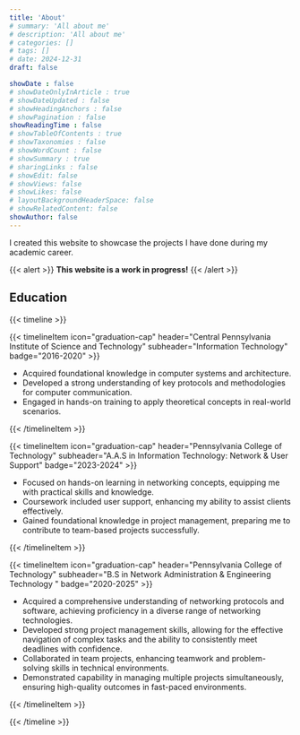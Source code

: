 ```yaml
---
title: 'About'
# summary: 'All about me'
# description: 'All about me'
# categories: []
# tags: []
# date: 2024-12-31
draft: false

showDate : false
# showDateOnlyInArticle : true
# showDateUpdated : false
# showHeadingAnchors : false
# showPagination : false
showReadingTime : false
# showTableOfContents : true
# showTaxonomies : false 
# showWordCount : false
# showSummary : true
# sharingLinks : false
# showEdit: false
# showViews: false
# showLikes: false
# layoutBackgroundHeaderSpace: false
# showRelatedContent: false
showAuthor: false
---
```


I created this website to showcase the projects I have done during my academic career.

{{< alert >}}
**This website is a work in progress!** 
{{< /alert >}}


## Education
{{< timeline >}}

{{< timelineItem icon="graduation-cap" header="Central Pennsylvania Institute of Science and Technology" subheader="Information Technology" badge="2016-2020" >}}

<ul>
  <li>Acquired foundational knowledge in computer systems and architecture.</li>
  <li>Developed a strong understanding of key protocols and methodologies for computer communication.</li>
  <li>Engaged in hands-on training to apply theoretical concepts in real-world scenarios.</li>
</ul>

{{< /timelineItem >}}

{{< timelineItem icon="graduation-cap" header="Pennsylvania College of Technology" subheader="A.A.S in Information Technology: Network & User Support" badge="2023-2024" >}}

<ul>
  <li>Focused on hands-on learning in networking concepts, equipping me with practical skills and knowledge.</li>
  <li>Coursework included user support, enhancing my ability to assist clients effectively.</li>
  <li>Gained foundational knowledge in project management, preparing me to contribute to team-based projects successfully.</li>
</ul>

{{< /timelineItem >}}

{{< timelineItem icon="graduation-cap" header="Pennsylvania College of Technology" subheader="B.S in Network Administration & Engineering Technology " badge="2020-2025" >}}

<ul>
  <li>Acquired a comprehensive understanding of networking protocols and software, achieving proficiency in a diverse range of networking technologies.</li>
  <li>Developed strong project management skills, allowing for the effective navigation of complex tasks and the ability to consistently meet deadlines with confidence.</li>
  <li>Collaborated in team projects, enhancing teamwork and problem-solving skills in technical environments.</li>
  <li>Demonstrated capability in managing multiple projects simultaneously, ensuring high-quality outcomes in fast-paced environments.</li>
  
</ul>

{{< /timelineItem >}}

{{< /timeline >}}

<!-- ## Experience -->